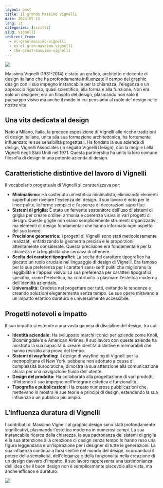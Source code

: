 ```yaml
---
layout: post
title: Il grande Massimo Vignelli
date: 2024-05-15
lang: it
categories: [scritti]
slug: vignelli
redirect_from:
  - el-gran-massimo-vignelli
  - es-el-gran-massimo-vignelli
  - the-great-massimo-vignelli
---
```


![](https://www.experimenta.es/wp-content/uploads/2014/05/Massimo-Vignelli.jpg)

Massimo Vignelli (1931-2014) è stato un grafico, architetto e docente di design italiano che ha profondamente influenzato il campo del graphic design con il suo impegno instancabile per la chiarezza, l'eleganza e un approccio rigoroso, quasi scientifico, alla forma e alla funzione. Non era solo un designer; era un filosofo del design, plasmando non solo il paesaggio visivo ma anche il modo in cui pensiamo al ruolo del design nelle nostre vite.

## Una vita dedicata al design

Nato a Milano, Italia, la precoce esposizione di Vignelli alle ricche tradizioni di design italiane, unita alla sua formazione architettonica, ha fortemente influenzato le sue sensibilità progettuali. Ha fondato la sua azienda di design, Vignelli Associates (in seguito Vignelli Design), con la moglie Lella Vignelli negli Stati Uniti nel 1971. Questa partnership ha unito la loro comune filosofia di design in una potente azienda di design.

## Caratteristiche distintive del lavoro di Vignelli

Il vocabolario progettuale di Vignelli si caratterizzava per:

-   **Minimalismo:** Ha sostenuto un'estetica minimalista, eliminando elementi superflui per rivelare l'essenza del design. Il suo lavoro è noto per le linee pulite, le forme semplici e l'assenza di decorazioni superflue.
-   **Sistemi di griglia:** È stato un fervente sostenitore dell'uso di sistemi di griglia per creare ordine, armonia e coerenza visiva in vari progetti di design. Queste griglie non erano semplicemente strumenti organizzativi, ma elementi di design fondamentali che hanno informato ogni aspetto del suo lavoro.
-   **Precisione geometrica:** I progetti di Vignelli sono stati meticolosamente realizzati, enfatizzando la geometria precisa e le proporzioni attentamente considerate. Questa precisione era fondamentale per la chiarezza e la leggibilità che cercava di ottenere.
-   **Scelta dei caratteri tipografici:** La scelta del carattere tipografico ha giocato un ruolo cruciale nel linguaggio di design di Vignelli. Era famoso per la sua preferenza per i caratteri sans-serif puliti che migliorano la leggibilità e l'appeal visivo. La sua preferenza per caratteri tipografici specifici, come l'Helvetica, ha contribuito a plasmare l'estetica moderna dell'identità aziendale.
-   **Universalità:** Credeva nel progettare per tutti, evitando le tendenze e creando soluzioni elegantemente senza tempo. Le sue opere miravano a un impatto estetico duraturo e universalmente accessibile.

## Progetti notevoli e impatto

Il suo impatto si estende a una vasta gamma di discipline del design, tra cui:

-   **Identità aziendale:** Ha sviluppato marchi iconici per aziende come Knoll, Bloomingdale's e American Airlines. Il suo lavoro con queste aziende ha mostrato la sua capacità di creare identità distintive e memorabili che hanno resistito alla prova del tempo.
-   **Sistemi di wayfinding:** Il design di wayfinding di Vignelli per la metropolitana di New York, sebbene non adottato a causa di complessità burocratiche, dimostra la sua attenzione alla comunicazione chiara per una navigazione fluida dell'utente.
-   **Design del prodotto:** Ha collaborato alla progettazione di vari prodotti, riflettendo il suo impegno nell'integrare estetica e funzionalità.
-   **Tipografia e pubblicazioni:** Ha creato numerose pubblicazioni che mettevano in mostra le sue teorie e principi di design, estendendo la sua influenza a un pubblico più ampio.

## L'influenza duratura di Vignelli

I contributi di Massimo Vignelli al graphic design sono stati profondamente significativi, plasmando l'estetica moderna in numerosi campi. La sua instancabile ricerca della chiarezza, la sua padronanza dei sistemi di griglia e la sua attenzione alla creazione di design senza tempo lo hanno reso una figura leggendaria e un'ispirazione per i designer di tutte le generazioni. La sua influenza continua a farsi sentire nel mondo del design, ricordandoci il potere della semplicità, dell'eleganza e della funzionalità nella creazione di un design davvero d'impatto. Il suo lavoro rappresenta una testimonianza dell'idea che il buon design non è semplicemente piacevole alla vista, ma anche efficace e duraturo.

![](https://www.penccil.com/files/U_58_276679166900_VignellionDesign.jpg)
